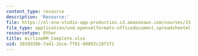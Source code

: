 ```yaml
---
content_type: resource
description: 'Resource:'
file: https://ol-ocw-studio-app-production.s3.amazonaws.com/courses/15-071-the-analytics-edge-spring-2017/393dd38b7a412ece7f8160892c18f1f1_AirlineRM_Complete.xlsx
file_type: application/vnd.openxmlformats-officedocument.spreadsheetml.sheet
resourcetype: Other
title: AirlineRM_Complete.xlsx
uid: 393dd38b-7a41-2ece-7f81-60892c18f1f1
---
```

